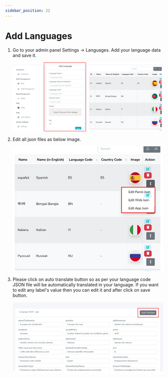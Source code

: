 ```yaml
---
sidebar_position: 22
---
```


# Add Languages

1. Go to your admin panel Settings -> Languages. Add your language data and save it.

   ![Add Language 1](/images/app/addLanguage1.png)

2. Edit all json files as below image.

   ![Add Language 1](/images/app/addLanguage2.png)

3. Please click on auto translate button so as per your language code JSON file will be automatically translated in your language. If you want to edit any label's value then you can edit it and after click on save button.

   ![Add Language 2](/images/app/addLanguage3.png)
